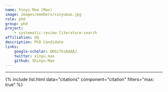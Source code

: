```yaml
---
name: Xinyu Mao (Max)
image: images/members/xinyumao.jpg
role: phd
group: phd
project:
    - systematic-review-literature-search
affiliation: UQ
description: PhD Candidate
links:
    google-scholar: QDGi7ksAAAAJ
    twitter: xinyu_max
    github: Shinyu-Mao
---
```


---

{% include list.html data="citations" component="citation" filters="max: true" %}
